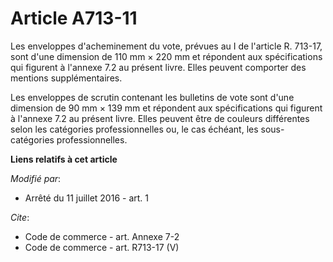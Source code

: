 # Article A713-11

Les enveloppes d'acheminement du vote, prévues au I de l'article R. 713-17, sont d'une dimension de 110 mm × 220 mm et
répondent aux spécifications qui figurent à l'annexe 7.2 au présent livre. Elles peuvent comporter des mentions
supplémentaires. 

Les enveloppes de scrutin contenant les bulletins de vote sont d'une dimension de 90 mm × 139 mm et répondent aux
spécifications qui figurent à l'annexe 7.2 au présent livre. Elles peuvent être de couleurs différentes selon les catégories
professionnelles ou, le cas échéant, les sous-catégories professionnelles.

**Liens relatifs à cet article**

_Modifié par_:

  - Arrêté du 11 juillet 2016 - art. 1

_Cite_:

  - Code de commerce - art. Annexe 7-2
  - Code de commerce - art. R713-17 (V)
